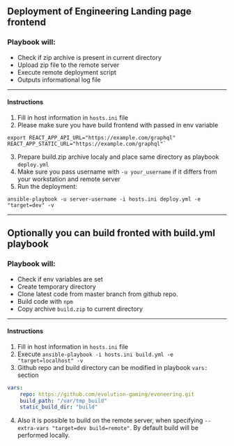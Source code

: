 ## Deployment of Engineering Landing page frontend
### Playbook will:  
* Check if zip archive is present in current directory
* Upload zip file to the remote server  
* Execute remote deployment script    
* Outputs informational log file  
___
#### Instructions
1. Fill in host information in `hosts.ini` file  
2. Please make sure you have build frontend with passed in env variable 
```shell
export REACT_APP_API_URL="https://example.com/graphql" REACT_APP_STATIC_URL="https://example.com/graphql"`
```
3. Prepare build.zip archive localy and place same directory as playbook `deploy.yml`  
4. Make sure you pass username with `-u your_username` if it differs from your workstation and remote server  
5. Run the deployment: 
```shell
ansible-playbook -u server-username -i hosts.ini deploy.yml -e "target=dev" -v
```
---
## Optionally you can build fronted with build.yml playbook
### Playbook will:  
* Check if env variables are set   
* Create temporary directory  
* Clone latest code from master branch from github repo.  
* Build code with `npm`  
* Copy archive `build.zip` to current directory


___
#### Instructions
1. Fill in host information in `hosts.ini` file 
2. Execute `ansible-playbook -i hosts.ini build.yml -e "target=localhost" -v`  
3. Github repo and build directory can be modified in playbook `vars:` section  
```yaml
vars:
    repo: https://github.com/evolution-gaming/evoneering.git
    build_path: "/var/tmp_build"
    static_build_dir: "build"
```
4. Also it is possible to build on the remote server, when specifying `--extra-vars "target=dev build=remote"`. 
By default build will be performed locally.  
